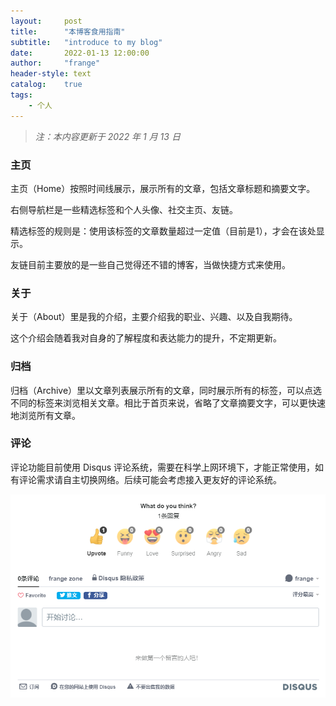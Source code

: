 ```yaml
---
layout:     post
title:      "本博客食用指南"
subtitle:   "introduce to my blog"
date:       2022-01-13 12:00:00
author:     "frange"
header-style: text
catalog:    true
tags:
    - 个人
---
```


> *注：本内容更新于 2022 年 1 月 13 日*

### 主页

主页（Home）按照时间线展示，展示所有的文章，包括文章标题和摘要文字。

右侧导航栏是一些精选标签和个人头像、社交主页、友链。

精选标签的规则是：使用该标签的文章数量超过一定值（目前是1），才会在该处显示。

友链目前主要放的是一些自己觉得还不错的博客，当做快捷方式来使用。

### 关于

关于（About）里是我的介绍，主要介绍我的职业、兴趣、以及自我期待。

这个介绍会随着我对自身的了解程度和表达能力的提升，不定期更新。

### 归档

归档（Archive）里以文章列表展示所有的文章，同时展示所有的标签，可以点选不同的标签来浏览相关文章。相比于首页来说，省略了文章摘要文字，可以更快速地浏览所有文章。

### 评论

评论功能目前使用 Disqus 评论系统，需要在科学上网环境下，才能正常使用，如有评论需求请自主切换网络。后续可能会考虑接入更友好的评论系统。

![disqus.png](/img/disqus.png)
